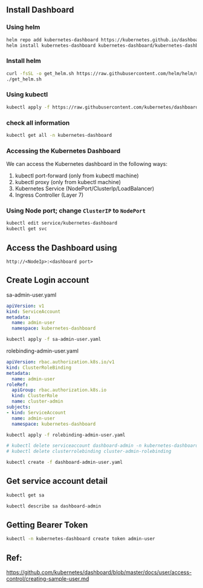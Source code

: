 ## Install Dashboard
### Using helm
```bash
helm repo add kubernetes-dashboard https://kubernetes.github.io/dashboard/
helm install kubernetes-dashboard kubernetes-dashboard/kubernetes-dashboard
```

### Install helm
```bash
curl -fsSL -o get_helm.sh https://raw.githubusercontent.com/helm/helm/main/scripts/get-helm-3
./get_helm.sh
```

### Using kubectl
```bash
kubectl apply -f https://raw.githubusercontent.com/kubernetes/dashboard/v2.7.0/aio/deploy/recommended.yaml
```

### check all information
```bash
kubectl get all -n kubernetes-dashboard
```

### Accessing the Kubernetes Dashboard

We can access the Kubernetes dashboard in the following ways:

1. kubectl port-forward (only from kubectl machine)
2. kubectl proxy (only from kubectl machine)
3. Kubernetes Service (NodePort/ClusterIp/LoadBalancer)
4. Ingress Controller (Layer 7)

### Using Node port; change ```ClusterIP``` to ```NodePort```
```bash
kubectl edit service/kubernetes-dashboard
kubectl get svc
```

## Access the Dashboard using 
`http://<NodeIp>:<dashboard port>`

## Create Login account
sa-admin-user.yaml
```yaml
apiVersion: v1
kind: ServiceAccount
metadata:
  name: admin-user
  namespace: kubernetes-dashboard
```
```bash
kubectl apply -f sa-admin-user.yaml
```
rolebinding-admin-user.yaml
```yaml
apiVersion: rbac.authorization.k8s.io/v1
kind: ClusterRoleBinding
metadata:
  name: admin-user
roleRef:
  apiGroup: rbac.authorization.k8s.io
  kind: ClusterRole
  name: cluster-admin
subjects:
- kind: ServiceAccount
  name: admin-user
  namespace: kubernetes-dashboard
```
```bash
kubectl apply -f rolebinding-admin-user.yaml
```

```bash
# kubectl delete serviceaccount dashboard-admin -n kubernetes-dashboard
# kubectl delete clusterrolebinding cluster-admin-rolebinding

kubectl create -f dashboard-admin-user.yaml
```


## Get service account detail
```bash
kubectl get sa
```
```bash
kubectl describe sa dashboard-admin
```

## Getting Bearer Token
```bash
kubectl -n kubernetes-dashboard create token admin-user
```

## Ref:
https://github.com/kubernetes/dashboard/blob/master/docs/user/access-control/creating-sample-user.md


